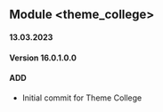 ## Module <theme_college>

#### 13.03.2023
#### Version 16.0.1.0.0
#### ADD
- Initial commit for Theme College
